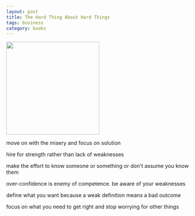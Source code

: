 ```yaml
---
layout: post
title: The Hard Thing About Hard Things
tags: business
category: books 
---
```


<img height="250"  src="https://i.gr-assets.com/images/S/compressed.photo.goodreads.com/books/1386609333l/18176747.jpg" /> 


move on with the misery and focus on solution 

hire for strength rather than lack of weaknesses 

make the effort to know someone or something or don't assume you know them 

over-confidence is enemy of competence. be aware of your weaknesses 

define what you want because a weak definition means a bad outcome 

focus on what you need to get right and stop worrying for other things

